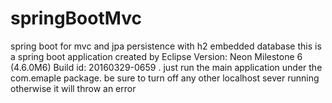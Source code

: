 # springBootMvc
spring boot for mvc and jpa persistence with h2 embedded database
this is a spring boot application created by Eclipse Version: Neon Milestone 6 (4.6.0M6)
Build id: 20160329-0659 . just run the main application under the com.emaple package. be 
sure to turn off any other localhost sever running otherwise it will throw an error
